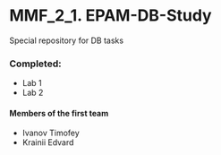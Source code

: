 # MMF_2_1. EPAM-DB-Study
Special repository for DB tasks

### Completed:
* Lab 1
* Lab 2

#### Members of the first team
* Ivanov Timofey
* Krainii Edvard
